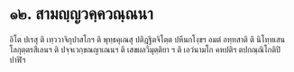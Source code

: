 <h1>๑๒. สามญฺญวคฺควณฺณนา</h1>
<p> อิโต  ปเรสุ ติ เทฺววาจิกุปาสโกฯ ติ พุทฺธคุเณสุ ปติฎฺฐิตจิโตฺต ปหีนกโงฺขฯ อมตํ อทฺทสาติ ติ นิโทฺทเสน โลกุตฺตรสีเลนฯ ติ ปจฺจเวกฺขณญาเณนฯ ติ เสขผลวิมุตฺติยา ฯ ติ เอวํนามโก คหปติฯ ตปกณฺณิโกติปิ ปาฬิฯ</p>






